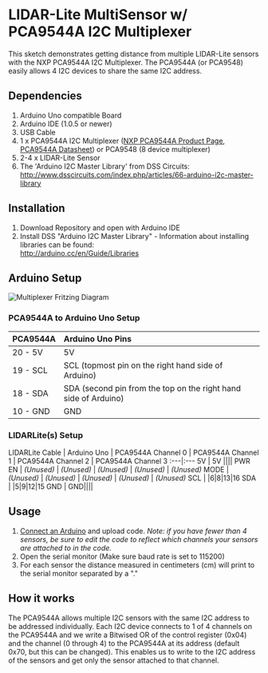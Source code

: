 # LIDAR-Lite MultiSensor w/ PCA9544A I2C Multiplexer

This sketch demonstrates getting distance from multiple LIDAR-Lite sensors with the NXP PCA9544A I2C Multiplexer.
The PCA9544A (or PCA9548) easily allows 4 I2C devices to share the same I2C address.

## Dependencies
1. Arduino Uno compatible Board
2. Arduino IDE (1.0.5 or newer)
3. USB Cable
4. 1 x PCA9544A I2C Multiplexer ([NXP PCA9544A Product Page](http://www.nxp.com/products/interface_and_connectivity/i2c/i2c_multiplexers_switches/series/PCA9544A.html), [PCA9544A Datasheet](http://www.nxp.com/documents/data_sheet/PCA9544A.pdf)) or PCA9548 (8 device multiplexer) 
5. 2-4 x LIDAR-Lite Sensor
6. The 'Arduino I2C Master Library' from DSS Circuits: http://www.dsscircuits.com/index.php/articles/66-arduino-i2c-master-library

## Installation
1. Download Repository and open with Arduino IDE
2. Install DSS "Arduino I2C Master Library" - Information about installing libraries can be found:  
http://arduino.cc/en/Guide/Libraries


## Arduino Setup

![Multiplexer Fritzing Diagram](http://pl3d.us/ll-multiplexer-update.jpg)


### PCA9544A to Arduino Uno Setup
PCA9544A | Arduino Uno Pins
:---|:---
20 - 5V | 5V
19 - SCL | SCL (topmost pin on the right hand side of Arduino)
18 - SDA | SDA (second pin from the top on the right hand side of Arduino)
10 - GND | GND

### LIDARLite(s) Setup

LIDARLite Cable | Arduino Uno | PCA9544A Channel 0 | PCA9544A Channel 1 | PCA9544A Channel 2 | PCA9544A Channel 3
:---|:---
5V | 5V ||||
PWR EN | _(Unused)_ | _(Unused)_ | _(Unused)_ | _(Unused)_ | _(Unused)_
MODE |  _(Unused)_ | _(Unused)_ | _(Unused)_ | _(Unused)_ | _(Unused)_
SCL | |6|8|13|16
SDA | |5|9|12|15
GND | GND||||

## Usage

1. [Connect an Arduino](#arduino-setup) and upload code. *Note: if you have fewer than 4 sensors, be sure to edit the code to reflect which channels your sensors are attached to in the code.* 
2. Open the serial monitor (Make sure baud rate is set to 115200)
3. For each sensor the distance measured in centimeters (cm) will print to the serial monitor separated by a "."

## How it works

The PCA9544A allows multiple I2C sensors with the same I2C address to be addressed individually. Each I2C device connects to 1 of 4 channels on the PCA9544A and we write a Bitwised OR of the control register (0x04) and the channel (0 through 4) to the PCA9544A at its address (default 0x70, but this can be changed). This enables us to write to the I2C address of the sensors and get only the sensor attached to that channel. 
